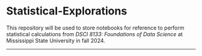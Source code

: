 # Statistical-Explorations

This repository will be used to store notebooks for reference to perform statistical calculations from *DSCI 8133: Foundations of Data Science* at Mississippi State University in fall 2024.

---


